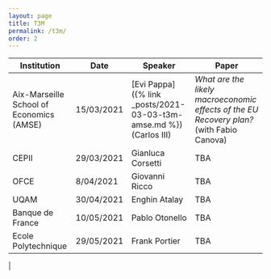 ```yaml
---
layout: page
title: T3M
permalink: /t3m/
order: 2
---
```


| Institution                              | Date       | Speaker                 | Paper                                                                                    |
| ---------------------------------------- | ---------- | ----------------------- | ---------------------------------------------------------------------------------------- |
| Aix-Marseille School of Economics (AMSE) | 15/03/2021 | [Evi Pappa]({% link _posts/2021-03-03-t3m-amse.md %})  (Carlos III) | *What are the likely macroeconomic effects of the EU Recovery plan?* (with Fabio Canova) |
| CEPII                                    | 29/03/2021 | Gianluca Corsetti       | TBA                                                                                      |
| OFCE                                     | 8/04/2021  | Giovanni Ricco          | TBA                                                                                      |
| UQAM                                     | 30/04/2021 | Enghin Atalay           | TBA                                                                                      |
| Banque de France                         | 10/05/2021 | Pablo Otonello          | TBA                                                                                      |
| Ecole Polytechnique                      | 29/05/2021 | Frank Portier           | TBA                                                                                      |
|
